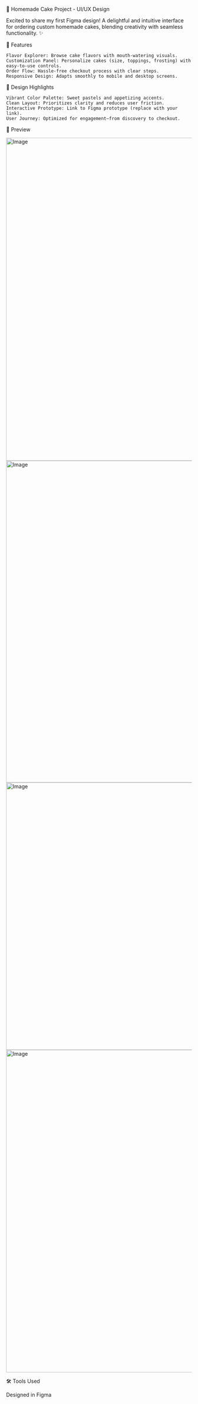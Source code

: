 🎂 Homemade Cake Project - UI/UX Design

Excited to share my first Figma design! A delightful and intuitive interface for ordering custom homemade cakes, blending creativity with seamless functionality. ✨

🚀 Features

    Flavor Explorer: Browse cake flavors with mouth-watering visuals.
    Customization Panel: Personalize cakes (size, toppings, frosting) with easy-to-use controls.
    Order Flow: Hassle-free checkout process with clear steps.
    Responsive Design: Adapts smoothly to mobile and desktop screens.
    

🎨 Design Highlights

    Vibrant Color Palette: Sweet pastels and appetizing accents.
    Clean Layout: Prioritizes clarity and reduces user friction.
    Interactive Prototype: Link to Figma prototype (replace with your link).
    User Journey: Optimized for engagement—from discovery to checkout.

📸 Preview

<img width="1386" height="877" alt="Image" src="https://github.com/user-attachments/assets/0bc10ced-9b46-472b-a635-dfca7c47f347" />


<img width="1386" height="874" alt="Image" src="https://github.com/user-attachments/assets/d0fae603-6f7d-4087-abb9-26b7f4f42a44" />


<img width="1387" height="726" alt="Image" src="https://github.com/user-attachments/assets/23ac10f5-39c5-4325-9de4-585811eda44d" />


<img width="1387" height="876" alt="Image" src="https://github.com/user-attachments/assets/59400ef6-d89d-4c3c-a4a2-772cd2314f1e" />


🛠 Tools Used


Designed in Figma
